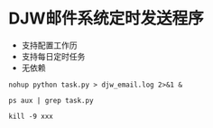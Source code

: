 # DJW邮件系统定时发送程序
- 支持配置工作历
- 支持每日定时任务
- 无依赖

```shell
nohup python task.py > djw_email.log 2>&1 &

ps aux | grep task.py

kill -9 xxx
```